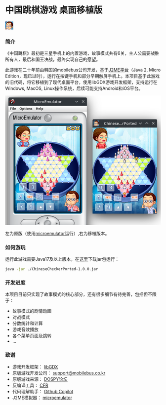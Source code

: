 # 中国跳棋游戏 桌面移植版
![alt text](assets/icon.png)
### 简介
《中国跳棋》最初是三星手机上的内置游戏，故事模式共有6关，主人公需要战胜所有人，最后和国王决战，最终实现自己的愿望。

此游戏在二十年前由韩国的mobilebus公司开发，基于[J2ME平台](https://www.oracle.com/java/technologies/javameoverview.html)（Java 2, Micro Edition，现已过时），运行在按键手机和部分早期触屏手机上。本项目基于此游戏的旧代码，将它移植到了现代桌面平台，使用libGDX游戏开发框架，支持运行在Windows, MacOS, Linux操作系统，后续可能支持Android和iOS平台。

![alt text](origin_ported.png)

左为原版（使用[microemulator](https://github.com/barteo/microemu)运行）,右为移植版本。


### 如何游玩
运行此游戏需要Java17及以上版本，在[这里](https://github.com/creeper12356/ChineseCheckerPorted/releases/download/v1.0.0/ChineseCheckerPorted-1.0.0.jar)下载jar包运行：
```sh
java -jar ./ChineseCheckerPorted-1.0.0.jar
```

### 开发进度
本项目目前只实现了故事模式的核心部分，还有很多细节有待完善，包括但不限于：
- 故事模式的剧情动画
- 对战模式
- 分数统计和计算
- 游戏音效播放
- 各个菜单页面及跳转
- ...

### 致谢
- 游戏开发框架： [libGDX](https://libgdx.com/)
- 原版游戏开发公司： [support@mobilebus.co.kr](support@mobilebus.co.kr)
- 原版游戏来源： [DOSPY论坛](https://www.dospy.wang/thread-9224-1-1.html)
- 反编译工具： [CFR](https://github.com/leibnitz27/cfr)
- 代码理解助手： [Github Copilot](https://github.com/features/copilot)
- J2ME模拟器： [microemulator](https://github.com/barteo/microemu)
